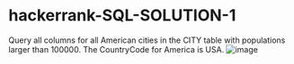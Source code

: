 # hackerrank-SQL-SOLUTION-1
Query all columns for all American cities in the CITY table with populations larger than 100000. The CountryCode for America is USA.
![image](https://user-images.githubusercontent.com/55103460/173415052-66422847-019a-4d7f-b2e2-4323726573dd.png)
